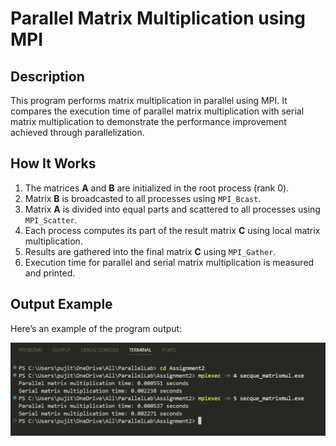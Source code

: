 # Parallel Matrix Multiplication using MPI  

## Description  
This program performs matrix multiplication in parallel using MPI. It compares the execution time of parallel matrix multiplication with serial matrix multiplication to demonstrate the performance improvement achieved through parallelization.  

## How It Works  
1. The matrices **A** and **B** are initialized in the root process (rank 0).  
2. Matrix **B** is broadcasted to all processes using `MPI_Bcast`.  
3. Matrix **A** is divided into equal parts and scattered to all processes using `MPI_Scatter`.  
4. Each process computes its part of the result matrix **C** using local matrix multiplication.  
5. Results are gathered into the final matrix **C** using `MPI_Gather`.  
6. Execution time for parallel and serial matrix multiplication is measured and printed.  

## Output Example  
Here’s an example of the program output:  

![Output](image.png)  

